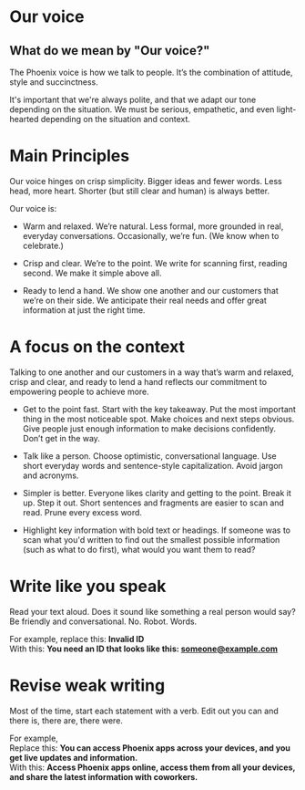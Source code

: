 # Our voice

## What do we mean by "Our voice?"
The Phoenix voice is how we talk to people. It’s the combination of attitude, style and succinctness.

It's important that we're always polite, and that we adapt our tone depending on the situation. We must be serious, empathetic, and even light-hearted depending on the situation and context.

# Main Principles

Our voice hinges on crisp simplicity. Bigger ideas and fewer words. Less head, more heart. Shorter (but still clear and human) is always better.

Our voice is:

* Warm and relaxed. We’re natural. Less formal, more grounded in real, everyday conversations. Occasionally, we’re fun. (We know when to celebrate.)

* Crisp and clear. We’re to the point. We write for scanning first, reading second. We make it simple above all.

* Ready to lend a hand. We show one another and our customers that we’re on their side. We anticipate their real needs and offer great information at just the right time.

# A focus on the context

Talking to one another and our customers in a way that’s warm and relaxed, crisp and clear, and ready to lend a hand reflects our commitment to empowering people to achieve more.

* Get to the point fast. Start with the key takeaway. Put the most important thing in the most noticeable spot. Make choices and next steps obvious. Give people just enough information to make decisions confidently. Don’t get in the way.

* Talk like a person. Choose optimistic, conversational language. Use short everyday words and sentence-style capitalization. Avoid jargon and acronyms.

* Simpler is better. Everyone likes clarity and getting to the point. Break it up. Step it out. Short sentences and fragments are easier to scan and read. Prune every excess word.

* Highlight key information with bold text or headings. If someone was to scan what you'd written to find out the smallest possible information (such as what to do first), what would you want them to read?

# Write like you speak

Read your text aloud. Does it sound like something a real person would say? Be friendly and conversational. No. Robot. Words. 

For example, replace this: **Invalid ID**  
With this: **You need an ID that looks like this: someone@example.com**

# Revise weak writing

Most of the time, start each statement with a verb. Edit out you can and there is, there are, there were. 

For example,  
Replace this: **You can access Phoenix apps across your devices, and you get live updates and information.**  
With this: **Access Phoenix apps online, access them from all your devices, and share the latest information with coworkers.**
